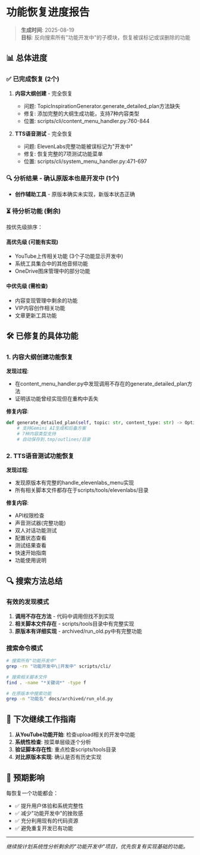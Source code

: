 # 功能恢复进度报告

> **生成时间**: 2025-08-19  
> **目标**: 反向搜索所有"功能开发中"的子模块，恢复被误标记或误删除的功能

## 📊 总体进度

### ✅ 已完成恢复 (2个)
1. **内容大纲创建** - 完全恢复
   - 问题: TopicInspirationGenerator.generate_detailed_plan方法缺失
   - 修复: 添加完整的大纲生成功能，支持7种内容类型
   - 位置: scripts/cli/content_menu_handler.py:760-844

2. **TTS语音测试** - 完全恢复  
   - 问题: ElevenLabs完整功能被误标记为"开发中"
   - 修复: 恢复完整的7项测试功能菜单
   - 位置: scripts/cli/system_menu_handler.py:471-697

### 🔍 分析结果 - 确认原版本也是开发中 (1个)
- **创作辅助工具** - 原版本确实未实现，新版本状态正确

### ⏳ 待分析功能 (剩余)
按优先级排序：

#### 高优先级 (可能有实现)
- YouTube上传相关功能 (3个子功能显示开发中)
- 系统工具集合中的其他音频功能
- OneDrive图床管理中的部分功能

#### 中优先级 (需检查)
- 内容变现管理中剩余的功能
- VIP内容创作相关功能
- 文章更新工具功能

## 🛠️ 已修复的具体功能

### 1. 内容大纲创建功能恢复
**发现过程**:
- 在content_menu_handler.py中发现调用不存在的generate_detailed_plan方法
- 证明该功能曾经实现但在重构中丢失

**修复内容**:
```python
def generate_detailed_plan(self, topic: str, content_type: str) -> Optional[str]:
    # 支持Gemini AI生成和后备方案
    # 7种内容类型支持
    # 自动保存到.tmp/outlines/目录
```

### 2. TTS语音测试功能恢复
**发现过程**:
- 发现原版本有完整的handle_elevenlabs_menu实现
- 所有相关脚本文件都存在于scripts/tools/elevenlabs/目录

**修复内容**:
- API权限检查
- 声音测试器(完整功能)
- 双人对话功能测试  
- 配置状态查看
- 测试结果查看
- 快速开始指南
- 功能使用说明

## 🔍 搜索方法总结

### 有效的发现模式
1. **调用不存在方法** - 代码中调用但找不到实现
2. **相关脚本文件存在** - scripts/tools目录中有完整实现
3. **原版本有详细实现** - archived/run_old.py中有完整功能

### 搜索命令模式
```bash
# 搜索所有"功能开发中"
grep -rn "功能开发中\|开发中" scripts/cli/

# 搜索相关脚本文件
find . -name "*关键词*" -type f

# 在原版本中搜索功能
grep -n "功能名" docs/archived/run_old.py
```

## 📝 下次继续工作指南

1. **从YouTube功能开始**: 检查upload相关的开发中功能
2. **系统性检查**: 按菜单层级逐个分析
3. **验证脚本存在性**: 重点检查scripts/tools目录
4. **对比原版本实现**: 确认是否有历史实现

## 🎯 预期影响

每恢复一个功能都会：
- ✅ 提升用户体验和系统完整性
- ✅ 减少"功能开发中"的挫败感  
- ✅ 充分利用现有的代码资源
- ✅ 避免重复开发已有功能

---
*继续按计划系统性分析剩余的"功能开发中"项目，优先恢复有实现基础的功能。*